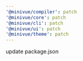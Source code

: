 ```yaml
---
'@minivue/compiler': patch
'@minivue/core': patch
'@minivue/cli': patch
'@minivue/ui': patch
'@minivue/theme': patch
---
```


update package.json
